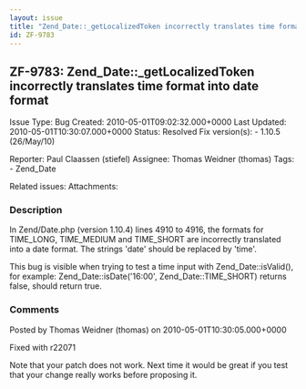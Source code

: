 ```yaml
---
layout: issue
title: "Zend_Date::_getLocalizedToken incorrectly translates time format into date format"
id: ZF-9783
---
```


ZF-9783: Zend\_Date::\_getLocalizedToken incorrectly translates time format into date format
--------------------------------------------------------------------------------------------

 Issue Type: Bug Created: 2010-05-01T09:02:32.000+0000 Last Updated: 2010-05-01T10:30:07.000+0000 Status: Resolved Fix version(s): - 1.10.5 (26/May/10)
 
 Reporter:  Paul Claassen (stiefel)  Assignee:  Thomas Weidner (thomas)  Tags: - Zend\_Date
 
 Related issues: 
 Attachments: 
### Description

In Zend/Date.php (version 1.10.4) lines 4910 to 4916, the formats for TIME\_LONG, TIME\_MEDIUM and TIME\_SHORT are incorrectly translated into a date format. The strings 'date' should be replaced by 'time'.

This bug is visible when trying to test a time input with Zend\_Date::isValid(), for example: Zend\_Date::isDate('16:00', Zend\_Date::TIME\_SHORT) returns false, should return true.

 

 

### Comments

Posted by Thomas Weidner (thomas) on 2010-05-01T10:30:05.000+0000

Fixed with r22071

Note that your patch does not work. Next time it would be great if you test that your change really works before proposing it.

 

 